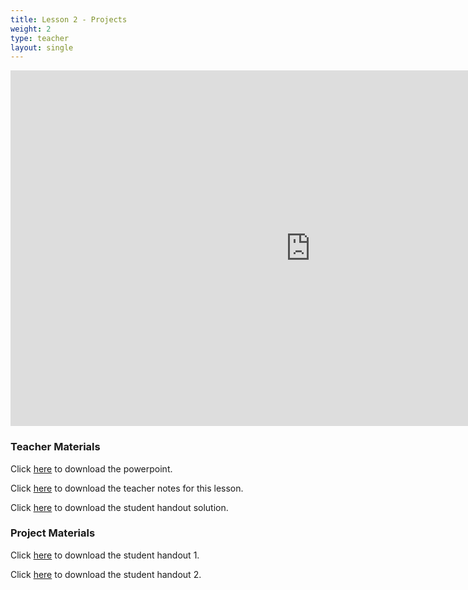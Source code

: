 ```yaml
---
title: Lesson 2 - Projects
weight: 2
type: teacher
layout: single
---
```


<iframe src="https://docs.google.com/presentation/d/e/2PACX-1vTuwxPrOh9-khR3-dvwc47S8lAWOl4RweTvTUA6JWGOINrx8SI7Txab8EqeppqTTKJ4Y7NP7r8MNXD0/embed?start=false&loop=false&delayms=3000" frameborder="0" width="960" height="569" allowfullscreen="true" mozallowfullscreen="true" webkitallowfullscreen="true"></iframe>

### Teacher Materials

Click <a href="https://docs.google.com/presentation/d/18s3wOzV9GrDVC8Q_pHbNJSxSKOv-0cPa4n3wuQm4yaQ/edit?usp=sharing" target="_blank">here</a> to download the powerpoint.

Click <a href="https://docs.google.com/document/d/1YCVEb32JqhtIkJwKvc6QHz1ujjiKSnxsgSTaj0l2j9U/edit?usp=sharing" target="_blank">here</a> to download the teacher notes for this lesson.

Click <a href="https://docs.google.com/document/d/11Y2gT_HBeCj9d8t9OT_S6UUoEhx9vheQbUEAa5BfJKw/edit?usp=sharing" target="_blank">here</a> to download the student handout solution.

### Project Materials

Click <a href="https://docs.google.com/document/d/1yMmbLyJQEus2dM1II94K-ELv6ehCJr-sNZy2nPDF0ug/edit?usp=sharing" target="_blank">here</a> to download the student handout 1.

Click <a href="https://docs.google.com/document/d/11Y2gT_HBeCj9d8t9OT_S6UUoEhx9vheQbUEAa5BfJKw/edit?usp=sharing" target="_blank">here</a> to download the student handout 2.


